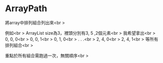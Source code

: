 ArrayPath
=========

將array中排列組合列出來<br \>

例如<br \>
ArrayList size為3，裡頭分別有3, 5 ,2個元素<br \>
我希望拿出<br \>
0, 0, 0<br \>
0, 0, 1<br \>
0, 1, 0<br \>
.  .  .<br \>
2, 4, 0<br \>
2, 4, 1<br \>
等所有排列組合<br \>

重點於所有組合需跑過一次，無關順序<br \>
